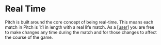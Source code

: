 # Real Time

Pitch is built around the core concept of being real-time. This means each match in Pitch is 1:1 in length with a real life match. As a [[user]] you are free to make changes any time during the match and for those changes to affect the course of the game.

[//begin]: # "Autogenerated link references for markdown compatibility"
[user]: user "User"
[//end]: # "Autogenerated link references"